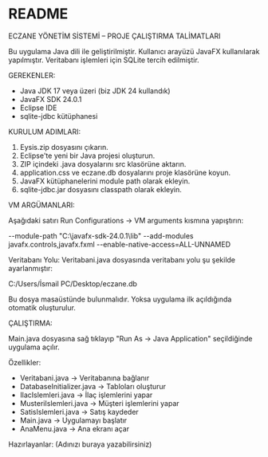 # README
ECZANE YÖNETİM SİSTEMİ – PROJE ÇALIŞTIRMA TALİMATLARI

Bu uygulama Java dili ile geliştirilmiştir. Kullanıcı arayüzü JavaFX kullanılarak yapılmıştır. Veritabanı işlemleri için SQLite tercih edilmiştir.

GEREKENLER:
- Java JDK 17 veya üzeri (biz JDK 24 kullandık)
- JavaFX SDK 24.0.1
- Eclipse IDE
- sqlite-jdbc kütüphanesi

KURULUM ADIMLARI:

1. Eysis.zip dosyasını çıkarın.
2. Eclipse'te yeni bir Java projesi oluşturun.
3. ZIP içindeki .java dosyalarını src klasörüne aktarın.
4. application.css ve eczane.db dosyalarını proje klasörüne koyun.
5. JavaFX kütüphanelerini module path olarak ekleyin.
6. sqlite-jdbc.jar dosyasını classpath olarak ekleyin.

VM ARGÜMANLARI:

Aşağıdaki satırı Run Configurations → VM arguments kısmına yapıştırın:

--module-path "C:\javafx-sdk-24.0.1\lib" --add-modules javafx.controls,javafx.fxml --enable-native-access=ALL-UNNAMED

Veritabanı Yolu:
Veritabani.java dosyasında veritabanı yolu şu şekilde ayarlanmıştır:

C:/Users/İsmail PC/Desktop/eczane.db

Bu dosya masaüstünde bulunmalıdır. Yoksa uygulama ilk açıldığında otomatik oluşturulur.

ÇALIŞTIRMA:

Main.java dosyasına sağ tıklayıp "Run As → Java Application" seçildiğinde uygulama açılır.

Özellikler:

- Veritabani.java → Veritabanına bağlanır
- DatabaseInitializer.java → Tabloları oluşturur
- IlacIslemleri.java → İlaç işlemlerini yapar
- MusteriIslemleri.java → Müşteri işlemlerini yapar
- SatisIslemleri.java → Satış kaydeder
- Main.java → Uygulamayı başlatır
- AnaMenu.java → Ana ekranı açar

Hazırlayanlar: (Adınızı buraya yazabilirsiniz)
